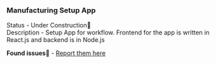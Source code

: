 ### Manufacturing Setup App

Status - Under Construction🚧  
Description - Setup App for workflow. Frontend for the app is written in React.js and backend is in Node.js

<!-- **Demo🔗** - [Follow this link](http://ec2-13-59-178-203.us-east-2.compute.amazonaws.com:3000/)   -->
**Found issues🐛** - [Report them here](https://github.com/dailykit/filesystem-server/issues)

